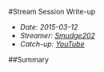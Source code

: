 #Stream Session Write-up
- _Date: 2015-03-12_
- _Streamer: [Smudge202]_
- _Catch-up: [YouTube]_

##Summary


  [Smudge202]: http://www.twitch.tv/smudge202
  [YouTube]: https://www.youtube.com/watch?v=tCmIV0h8vfQ&list=PLDi7RpmhhWQnpxHzg9DddsGQnnv_19z61
